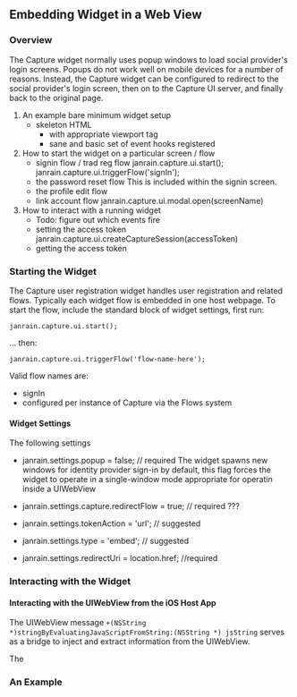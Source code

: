 ## Embedding Widget in a Web View

### Overview

The Capture widget normally uses popup windows to load social provider's login
screens. Popups do not work well on mobile devices for a number of reasons.
Instead, the Capture widget can be configured to redirect to the social
provider's login screen, then on to the Capture UI server, and finally back to
the original page.

1. An example bare minimum widget setup
    * skeleton HTML
        * with appropriate viewport tag
            <meta name='viewport' content='width: device-width' />
        * sane and basic set of event hooks registered
2. How to start the widget on a particular screen / flow
    * signin flow / trad reg flow
        janrain.capture.ui.start();
        janrain.capture.ui.triggerFlow('signIn');
    * the password reset flow
        This is included within the signin screen.
    * the profile edit flow
    * link account flow
        janrain.capture.ui.modal.open(screenName)
3. How to interact with a running widget
    * Todo: figure out which events fire
    * setting the access token
    janrain.capture.ui.createCaptureSession(accessToken)
    * getting the access token

### Starting the Widget

The Capture user registration widget handles user registration and related flows.
Typically each widget flow is embedded in one host webpage. To start the flow,
include the standard block of widget settings, first run:

    janrain.capture.ui.start();

... then:

    janrain.capture.ui.triggerFlow('flow-name-here');

Valid flow names are:

 * signIn
 * configured per instance of Capture via the Flows system

#### Widget Settings

The following settings

* janrain.settings.popup = false; // required
The widget spawns new windows for identity provider sign-in by default, this
flag forces the widget to operate in a single-window mode appropriate for operatin
inside a UIWebView

* janrain.settings.capture.redirectFlow = true; // required
???

* janrain.settings.tokenAction = 'url'; // suggested

* janrain.settings.type = 'embed'; // suggested

* janrain.settings.redirectUri = location.href; //required

### Interacting with the Widget

#### Interacting with the UIWebView from the iOS Host App

The UIWebView message `+(NSString *)stringByEvaluatingJavaScriptFromString:(NSString *) jsString` serves as a bridge to inject and extract information from the UIWebView.

The

### An Example